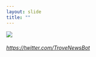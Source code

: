 ```yaml
---
layout: slide
title: ""
---
```


<section>
<a class="" href="https://twitter.com/TroveNewsBot"><img class="rotate-right" src="{{ site.baseurl }}/assets/images/trovenewsbot.png"></a>
<h6 class="rotate-right"><a class="external" href="https://twitter.com/TroveNewsBot">https://twitter.com/TroveNewsBot</a></h6>
</section>


